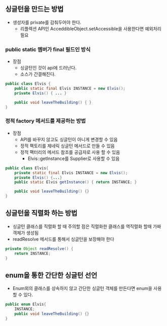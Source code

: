 ## 싱글턴을 만드는 방법
* 생성자를 private를 감춰두어야 한다. 
  * 리플렉션 API인 AcceddibleObject.setAccessible을 사용한다면 예외처리 필요
### public static 멤버가 final 필드인 방식
* 장점
  * 싱글턴인 것이 api에 드러난다.
  * 소스가 간결해진다.
```java
public class Elvis {
    public static final Elvis INSTANCE = new Elvis();
    private Elvis() { ... }

    public void leaveTheBuilding() { }
}
```
### 정적 factory 메서드를 제공하는 방법
* 장점
  * API를 바꾸지 않고도 싱글턴이 아니게 변경할 수 있음
  * 정적 팩토리를 제네릭 싱글턴 메서드로 만들 수 있음
  * 정적 팩터리의 메서드 참조를 공급자로 사용 할 수 있음 
    * Elvis::getInstance를 Supplier<Elvis>로 사용할 수 있음
```java
public class Elvis{
    private static final Elvis INSTANCE = new Elvis();
    private Elvis() {...}
    public static Elvis getInstance() { return INSTANCE; }

    public void leaveTheBuilding() {}
}
```

## 싱글턴을 직렬화 하는 방법
* 싱글턴 클래스를 직렬화 할 때 주의할 점은 직렬화한 클래스를 역직렬화 할때 가짜 객체가 생성됨
* readResolve 메서드를 통해서 싱글턴을 보장해야 한다
```java
private Object readResolve() {
    return INSTANCE;
}
```

## enum을 통한 간단한 싱글턴 선언
* Enum외의 클래스를 상속하지 않고 간단한 싱글턴 객체를 만든다면 enum을 사용 할 수 있다.
```java
public enum Elvis{
    INSTANCE; 
    public void leaveTheBuilding() {}
}
```